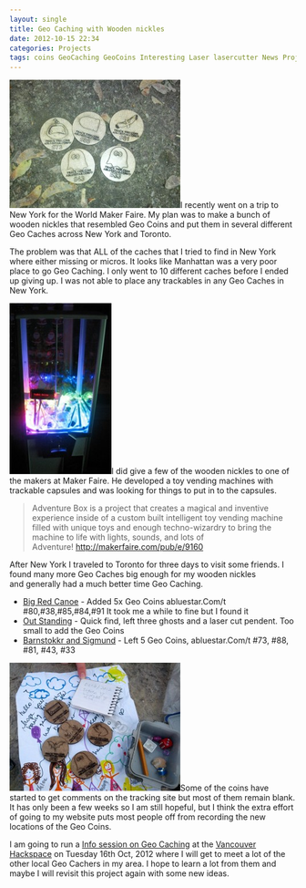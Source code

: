 ```yaml
---
layout: single
title: Geo Caching with Wooden nickles
date: 2012-10-15 22:34
categories: Projects
tags: coins GeoCaching GeoCoins Interesting Laser lasercutter News Projects VHS, Wood
---
```

<a href="/public/uploads/2012/10/2012-10-06-14.07.17.jpg"><img class="alignleft size-medium wp-image-2908" title="2012-10-06 14.07.17" src="/public/uploads/2012/10/2012-10-06-14.07.17-300x225.jpg" alt="" width="300" height="225" /></a>I recently went on a trip to New York for the World Maker Faire. My plan was to make a bunch of wooden nickles that resembled Geo Coins and put them in several different Geo Caches across New York and Toronto.

The problem was that ALL of the caches that I tried to find in New York where either missing or micros. It looks like Manhattan was a very poor place to go Geo Caching. I only went to 10 different caches before I ended up giving up. I was not able to place any trackables in any Geo Caches in New York.

<a href="/public/uploads/2012/10/adventureBox.jpg"><img class="alignright size-medium wp-image-2905" title="adventureBox" src="/public/uploads/2012/10/adventureBox-179x300.jpg" alt="" width="179" height="300" /></a>I did give a few of the wooden nickles to one of the makers at Maker Faire. He developed a toy vending machines with trackable capsules and was looking for things to put in to the capsules.
<blockquote>Adventure Box is a project that creates a magical and inventive experience inside of a custom built intelligent toy vending machine filled with unique toys and enough techno-wizardry to bring the machine to life with lights, sounds, and lots of Adventure! <a href="http://makerfaire.com/pub/e/9160">http://makerfaire.com/pub/e/9160</a></blockquote>
After New York I traveled to Toronto for three days to visit some friends. I found many more Geo Caches big enough for my wooden nickles and generally had a much better time Geo Caching.
<ul>
	<li><a href="http://www.geocaching.com/seek/log.aspx?LUID=77fdf4ae-abc1-4bf8-8f29-8085af03d4a4">Big Red Canoe</a> - Added 5x Geo Coins abluestar.Com/t #80,#38,#85,#84,#91 It took me a while to fine but I found it</li>
	<li><a href="http://www.geocaching.com/seek/log.aspx?LUID=1b42c738-e0d5-4df9-b5e0-8fb7457c37b4">Out Standing</a> - Quick find, left three ghosts and a laser cut pendent. Too small to add the Geo Coins</li>
	<li><a href="http://www.geocaching.com/seek/log.aspx?LUID=1dae2949-7475-441e-a8fd-46fb5e925be8">Barnstokkr and Sigmund</a> - Left 5 Geo Coins, abluestar.Com/t #73, #88, #81, #43, #33</li>
</ul>
<a href="/public/uploads/2012/10/2012-10-06-18.06.48.jpg"><img class="alignleft size-medium wp-image-2909" title="2012-10-06 18.06.48" src="/public/uploads/2012/10/2012-10-06-18.06.48-300x225.jpg" alt="" width="300" height="225" /></a>Some of the coins have started to get comments on the tracking site but most of them remain blank. It has only been a few weeks so I am still hopeful, but I think the extra effort of going to my website puts most people off from recording the new locations of the Geo Coins.

I am going to run a <a href="http://vancouver.hackspace.ca/wp/2012/10/10/geo-caching-and-geo-coin-night/">Info session on Geo Caching</a> at the <a href="http://vancouver.hackspace.ca/">Vancouver Hackspace</a> on Tuesday 16th Oct, 2012 where I will get to meet a lot of the other local Geo Cachers in my area. I hope to learn a lot from them and maybe I will revisit this project again with some new ideas.

&nbsp;
